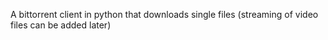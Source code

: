 A bittorrent client in python that downloads single files (streaming of video files can be added later) 